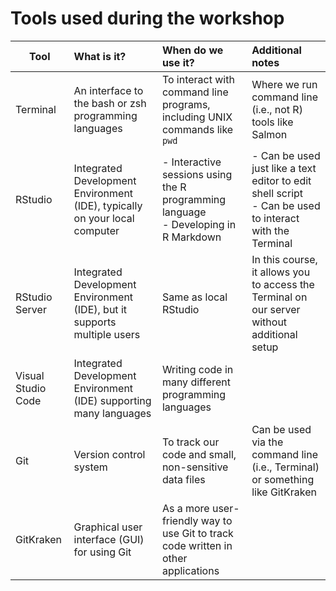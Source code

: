 # Tools used during the workshop

| Tool | What is it? | When do we use it? | Additional notes |
|------|:------------|:-------------------|:-----------------|
| Terminal | An interface to the bash or zsh programming languages  | To interact with command line programs, including UNIX commands like `pwd` | Where we run command line (i.e., not R) tools like Salmon |
| RStudio | Integrated Development Environment (IDE), typically on your local computer | - Interactive sessions using the R programming language <br> - Developing in R Markdown <br> | - Can be used just like a text editor to edit shell script <br> - Can be used to interact with the Terminal |
| RStudio Server | Integrated Development Environment (IDE), but it supports multiple users | Same as local RStudio | In this course, it allows you to access the Terminal on our server without additional setup |
| Visual Studio Code | Integrated Development Environment (IDE) supporting many languages | Writing code in many different programming languages | |
| Git | Version control system | To track our code and small, non-sensitive data files | Can be used via the command line (i.e., Terminal) or something like GitKraken |
| GitKraken | Graphical user interface (GUI) for using Git | As a more user-friendly way to use Git to track code written in other applications | |
